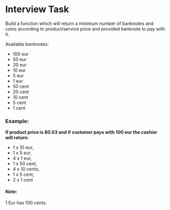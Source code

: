 # Interview Task

Build a function which will return a minimum number of banknotes and coins
according to product/service price and provided banknote to pay with it.

Available banknotes:

- 100 eur
- 50 eur
- 20 eur
- 10 eur
- 5 eur
- 1 eur
- 50 cent
- 20 cent
- 10 cent
- 5 cent
- 1 cent

### Example:

**If product price is 80.03 and if customer pays with 100 eur the cashier
will return:** 

- 1 x 10 eur, 
- 1 x 5 eur, 
- 4 x 1 eur,
- 1 x 50 cent,
- 4 x 10 cents,
- 1 x 5 cent,
- 2 x 1 cent


#### Note: 

1 Eur has 100 cents.
